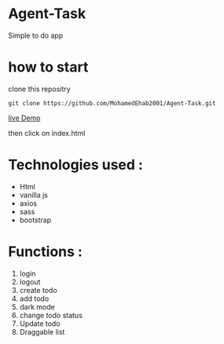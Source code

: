 # Agent-Task
Simple to do app

# how to start 

clone this repositry  
```
git clone https://github.com/MohamedEhab2001/Agent-Task.git

```

[live Demo](https://todoag.netlify.com/)

then click on index.html

# Technologies used :
- Html
- vanilla js
- axios
- sass
- bootstrap

# Functions :
1. login
2. logout
3. create todo
4. add todo
5. dark mode
6. change todo status
7. Update todo
8. Draggable list
